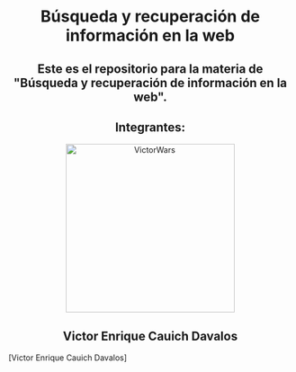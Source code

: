 <h1 align="center">Búsqueda y recuperación de información en la web</h2>
<h2 align="center">Este es el repositorio para la materia de "Búsqueda y recuperación de información en la web".</h2>

<h2 align="center">Integrantes:</h2>

<p align="center">
 <img href="https://github.com/VictorWars" width="300px" src="https://avatars.githubusercontent.com/u/50329391?v=4" align="center" alt="VictorWars" />
 <h2 align="center">Victor Enrique Cauich Davalos</h2>
 <a href="https://github.com/VictorWars">
      <a align="center" >[Victor Enrique Cauich Davalos]</a>
 </a>
